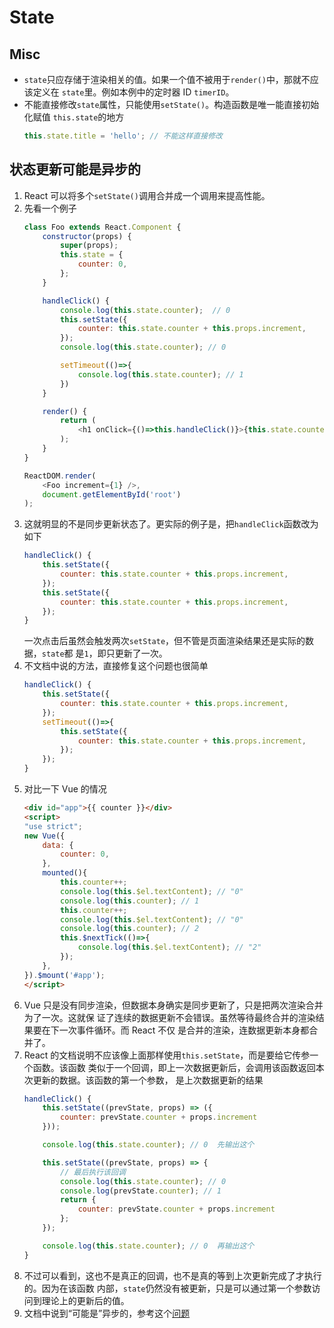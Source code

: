 # State


## Misc
* `state`只应存储于渲染相关的值。如果一个值不被用于`render()`中，那就不应该定义在
`state`里。例如本例中的定时器 ID `timerID`。
* 不能直接修改`state`属性，只能使用`setState()`。构造函数是唯一能直接初始化赋值
`this.state`的地方
    ```js
    this.state.title = 'hello'; // 不能这样直接修改
    ```


## 状态更新可能是异步的
1. React 可以将多个`setState()`调用合并成一个调用来提高性能。
2. 先看一个例子
    ```js
    class Foo extends React.Component {
        constructor(props) {
            super(props);
            this.state = {
                counter: 0,
            };
        }

        handleClick() {
            console.log(this.state.counter);  // 0
            this.setState({
                counter: this.state.counter + this.props.increment,
            });
            console.log(this.state.counter); // 0

            setTimeout(()=>{
                console.log(this.state.counter); // 1
            })
        }

        render() {
            return (
                <h1 onClick={()=>this.handleClick()}>{this.state.counter}</h1>
            );
        }
    }

    ReactDOM.render(
        <Foo increment={1} />,
        document.getElementById('root')
    );
    ```
3. 这就明显的不是同步更新状态了。更实际的例子是，把`handleClick`函数改为如下
    ```js
    handleClick() {
        this.setState({
            counter: this.state.counter + this.props.increment,
        });
        this.setState({
            counter: this.state.counter + this.props.increment,
        });
    }
    ```
    一次点击后虽然会触发两次`setState`，但不管是页面渲染结果还是实际的数据，`state`都
    是`1`，即只更新了一次。
4. 不文档中说的方法，直接修复这个问题也很简单
    ```js
    handleClick() {
        this.setState({
            counter: this.state.counter + this.props.increment,
        });
        setTimeout(()=>{
            this.setState({
                counter: this.state.counter + this.props.increment,
            });
        });
    }
    ```
5. 对比一下 Vue 的情况
    ```html
    <div id="app">{{ counter }}</div>
    <script>
    "use strict";
    new Vue({
        data: {
            counter: 0,
        },
        mounted(){
            this.counter++;
            console.log(this.$el.textContent); // "0"
            console.log(this.counter); // 1
            this.counter++;
            console.log(this.$el.textContent); // "0"
            console.log(this.counter); // 2
            this.$nextTick(()=>{
                console.log(this.$el.textContent); // "2"
            });
        },
    }).$mount('#app');
    </script>
    ```
6. Vue 只是没有同步渲染，但数据本身确实是同步更新了，只是把两次渲染合并为了一次。这就保
证了连续的数据更新不会错误。虽然等待最终合并的渲染结果要在下一次事件循环。而 React 不仅
是合并的渲染，连数据更新本身都合并了。
7. React 的文档说明不应该像上面那样使用`this.setState`，而是要给它传参一个函数。该函数
类似于一个回调，即上一次数据更新后，会调用该函数返回本次更新的数据。该函数的第一个参数，
是上次数据更新的结果
    ```js
    handleClick() {
        this.setState((prevState, props) => ({
            counter: prevState.counter + props.increment
        }));

        console.log(this.state.counter); // 0  先输出这个

        this.setState((prevState, props) => {
            // 最后执行该回调
            console.log(this.state.counter); // 0
            console.log(prevState.counter); // 1
            return {
                counter: prevState.counter + props.increment
            };
        });

        console.log(this.state.counter); // 0  再输出这个
    }
    ```
8. 不过可以看到，这也不是真正的回调，也不是真的等到上次更新完成了才执行的。因为在该函数
内部，`state`仍然没有被更新，只是可以通过第一个参数访问到理论上的更新后的值。    
9. 文档中说到“可能是”异步的，参考这个[问题](https://www.zhihu.com/question/66749082)
